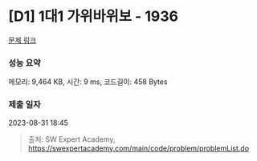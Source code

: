 # [D1] 1대1 가위바위보 - 1936 

[문제 링크](https://swexpertacademy.com/main/code/problem/problemDetail.do?contestProbId=AV5PjKXKALcDFAUq) 

### 성능 요약

메모리: 9,464 KB, 시간: 9 ms, 코드길이: 458 Bytes

### 제출 일자

2023-08-31 18:45



> 출처: SW Expert Academy, https://swexpertacademy.com/main/code/problem/problemList.do